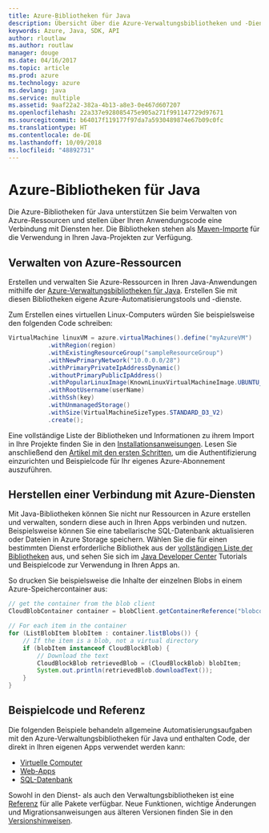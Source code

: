 ```yaml
---
title: Azure-Bibliotheken für Java
description: Übersicht über die Azure-Verwaltungsbibliotheken und -Dienstbibliotheken für Java
keywords: Azure, Java, SDK, API
author: rloutlaw
ms.author: routlaw
manager: douge
ms.date: 04/16/2017
ms.topic: article
ms.prod: azure
ms.technology: azure
ms.devlang: java
ms.service: multiple
ms.assetid: 9aaf22a2-382a-4b13-a8e3-0e467d607207
ms.openlocfilehash: 22a337e928085475e905a271f991147729d97671
ms.sourcegitcommit: b64017f119177f97da7a5930489874e67b09c0fc
ms.translationtype: HT
ms.contentlocale: de-DE
ms.lasthandoff: 10/09/2018
ms.locfileid: "48892731"
---
```

# <a name="azure-libraries-for-java"></a>Azure-Bibliotheken für Java

Die Azure-Bibliotheken für Java unterstützen Sie beim Verwalten von Azure-Ressourcen und stellen über Ihren Anwendungscode eine Verbindung mit Diensten her. Die Bibliotheken stehen als [Maven-Importe](java-sdk-azure-install.md) für die Verwendung in Ihren Java-Projekten zur Verfügung. 

## <a name="manage-azure-resources"></a>Verwalten von Azure-Ressourcen

Erstellen und verwalten Sie Azure-Ressourcen in Ihren Java-Anwendungen mithilfe der [Azure-Verwaltungsbibliotheken für Java](java-sdk-azure-get-started.md). Erstellen Sie mit diesen Bibliotheken eigene Azure-Automatisierungstools und -dienste. 

Zum Erstellen eines virtuellen Linux-Computers würden Sie beispielsweise den folgenden Code schreiben:

```java
VirtualMachine linuxVM = azure.virtualMachines().define("myAzureVM")
           .withRegion(region)
           .withExistingResourceGroup("sampleResourceGroup")
           .withNewPrimaryNetwork("10.0.0.0/28")
           .withPrimaryPrivateIpAddressDynamic()
           .withoutPrimaryPublicIpAddress()
           .withPopularLinuxImage(KnownLinuxVirtualMachineImage.UBUNTU_SERVER_16_04_LTS)
           .withRootUsername(userName)
           .withSsh(key)
           .withUnmanagedStorage()
           .withSize(VirtualMachineSizeTypes.STANDARD_D3_V2)
           .create();
 ```

Eine vollständige Liste der Bibliotheken und Informationen zu ihrem Import in Ihre Projekte finden Sie in den [Installationsanweisungen](java-sdk-azure-install.md). Lesen Sie anschließend den [Artikel mit den ersten Schritten](java-sdk-azure-get-started.md), um die Authentifizierung einzurichten und Beispielcode für Ihr eigenes Azure-Abonnement auszuführen. 

## <a name="connect-to-azure-services"></a>Herstellen einer Verbindung mit Azure-Diensten

Mit Java-Bibliotheken können Sie nicht nur Ressourcen in Azure erstellen und verwalten, sondern diese auch in Ihren Apps verbinden und nutzen. Beispielsweise können Sie eine tabellarische SQL-Datenbank aktualisieren oder Dateien in Azure Storage speichern. Wählen Sie die für einen bestimmten Dienst erforderliche Bibliothek aus der [vollständigen Liste der Bibliotheken](java-sdk-azure-install.md) aus, und sehen Sie sich im [Java Developer Center](https://azure.microsoft.com/develop/java/) Tutorials und Beispielcode zur Verwendung in Ihren Apps an.

So drucken Sie beispielsweise die Inhalte der einzelnen Blobs in einem Azure-Speichercontainer aus:

```java
// get the container from the blob client
CloudBlobContainer container = blobClient.getContainerReference("blobcontainer");

// For each item in the container
for (ListBlobItem blobItem : container.listBlobs()) {
    // If the item is a blob, not a virtual directory
    if (blobItem instanceof CloudBlockBlob) {
        // Download the text
        CloudBlockBlob retrievedBlob = (CloudBlockBlob) blobItem;
        System.out.println(retrievedBlob.downloadText());
    }
}
```

## <a name="sample-code-and-reference"></a>Beispielcode und Referenz

Die folgenden Beispiele behandeln allgemeine Automatisierungsaufgaben mit den Azure-Verwaltungsbibliotheken für Java und enthalten Code, der direkt in Ihren eigenen Apps verwendet werden kann:

- [Virtuelle Computer](java-sdk-azure-virtual-machine-samples.md)
- [Web-Apps](java-sdk-azure-web-apps-samples.md)
- [SQL-Datenbank](java-sdk-azure-sql-database-samples.md)
   
Sowohl in den Dienst- als auch den Verwaltungsbibliotheken ist eine [Referenz](https://docs.microsoft.com/java/api) für alle Pakete verfügbar. Neue Funktionen, wichtige Änderungen und Migrationsanweisungen aus älteren Versionen finden Sie in den [Versionshinweisen](java-sdk-azure-release-notes.md).
